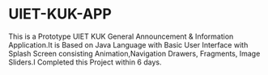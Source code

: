 # UIET-KUK-APP
This is a Prototype UIET KUK General Announcement &amp; Information Application.It is Based on Java Language with Basic User Interface with Splash Screen consisting Animation,Navigation Drawers, Fragments, Image Sliders.I Completed this Project within 6 days.
